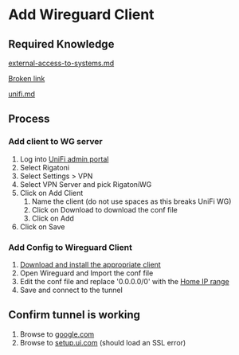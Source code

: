 # Add Wireguard Client

## Required Knowledge

[external-access-to-systems.md](../policies/external-access-to-systems.md "mention")

[Broken link](broken-reference "mention")

[unifi.md](../service-overviews/infrastructure/unifi.md "mention")

## Process

### Add client to WG server

1. Log into [UniFi admin portal](https://unifi.ui.com/)
2. Select Rigatoni
3. Select Settings > VPN
4. Select VPN Server and pick RigatoniWG
5. Click on Add Client
   1. Name the client (do not use spaces as this breaks UniFi WG)
   2. Click on Download to download the conf file
   3. Click on Add
6. Click on Save

### Add Config to Wireguard Client

1. [Download and install the appropriate client](https://www.wireguard.com/install/)
2. Open Wireguard and Import the conf file
3. Edit the conf file and replace '0.0.0.0/0' with the [Home IP range](../service-overviews/infrastructure/unifi.md#ip-ranges)
4. Save and connect to the tunnel

## Confirm tunnel is working

1. Browse to [google.com](https://google.com)
2. Browse to [setup.ui.com](https://setup.ui.com) (should load an SSL error)
